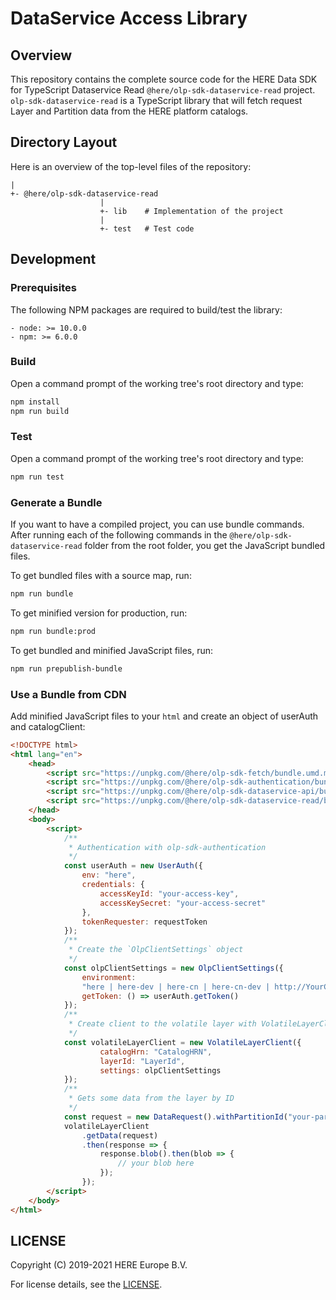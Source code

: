 # DataService Access Library

## Overview

This repository contains the complete source code for the HERE Data SDK for TypeScript Dataservice Read `@here/olp-sdk-dataservice-read` project. `olp-sdk-dataservice-read` is a TypeScript library that will fetch request Layer and Partition data from the HERE platform catalogs.

## Directory Layout

Here is an overview of the top-level files of the repository:

    |
    +- @here/olp-sdk-dataservice-read
                        |
                        +- lib    # Implementation of the project
                        |
                        +- test   # Test code

## Development

### Prerequisites

The following NPM packages are required to build/test the library:

    - node: >= 10.0.0
    - npm: >= 6.0.0

### Build

Open a command prompt of the working tree's root directory and type:

```sh
npm install
npm run build
```

### Test

Open a command prompt of the working tree's root directory and type:

```sh
npm run test
```

### Generate a Bundle

If you want to have a compiled project, you can use bundle commands. After running each of the following commands in the `@here/olp-sdk-dataservice-read` folder from the root folder, you get the JavaScript bundled files.

To get bundled files with a source map, run:

```sh
npm run bundle
```

To get minified version for production, run:

```sh
npm run bundle:prod
```

To get bundled and minified JavaScript files, run:

```sh
npm run prepublish-bundle
```

### Use a Bundle from CDN

Add minified JavaScript files to your `html` and create an object of userAuth and catalogClient:

```html
<!DOCTYPE html>
<html lang="en">
    <head>
        <script src="https://unpkg.com/@here/olp-sdk-fetch/bundle.umd.min.js"></script>
        <script src="https://unpkg.com/@here/olp-sdk-authentication/bundle.umd.min.js"></script>
        <script src="https://unpkg.com/@here/olp-sdk-dataservice-api/bundle.umd.min.js"></script>
        <script src="https://unpkg.com/@here/olp-sdk-dataservice-read/bundle.umd.min.js"></script>
    </head>
    <body>
        <script>
            /**
             * Authentication with olp-sdk-authentication
             */
            const userAuth = new UserAuth({
                env: "here",
                credentials: {
                    accessKeyId: "your-access-key",
                    accessKeySecret: "your-access-secret"
                },
                tokenRequester: requestToken
            });
            /**
             * Create the `OlpClientSettings` object
             */
            const olpClientSettings = new OlpClientSettings({
                environment:
                "here | here-dev | here-cn | here-cn-dev | http://YourCustomEnvironment",
                getToken: () => userAuth.getToken()
            });
            /**
             * Create client to the volatile layer with VolatileLayerClientParams
             */
            const volatileLayerClient = new VolatileLayerClient({
                    catalogHrn: "CatalogHRN",
                    layerId: "LayerId",
                    settings: olpClientSettings
            });
            /**
             * Gets some data from the layer by ID
             */
            const request = new DataRequest().withPartitionId("your-partition-id");
            volatileLayerClient
                .getData(request)
                .then(response => {
                    response.blob().then(blob => {
                        // your blob here
                    });
                });
        </script>
    </body>
</html>
```

## LICENSE

Copyright (C) 2019-2021 HERE Europe B.V.

For license details, see the [LICENSE](LICENSE).
